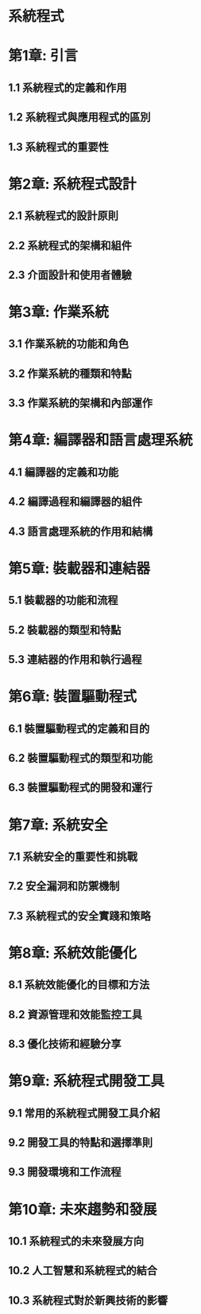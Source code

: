 系統程式
=========

# 第1章: 引言
## 1.1 系統程式的定義和作用
## 1.2 系統程式與應用程式的區別
## 1.3 系統程式的重要性

# 第2章: 系統程式設計
## 2.1 系統程式的設計原則
## 2.2 系統程式的架構和組件
## 2.3 介面設計和使用者體驗

# 第3章: 作業系統
## 3.1 作業系統的功能和角色
## 3.2 作業系統的種類和特點
## 3.3 作業系統的架構和內部運作

# 第4章: 編譯器和語言處理系統
## 4.1 編譯器的定義和功能
## 4.2 編譯過程和編譯器的組件
## 4.3 語言處理系統的作用和結構

# 第5章: 裝載器和連結器
## 5.1 裝載器的功能和流程
## 5.2 裝載器的類型和特點
## 5.3 連結器的作用和執行過程

# 第6章: 裝置驅動程式
## 6.1 裝置驅動程式的定義和目的
## 6.2 裝置驅動程式的類型和功能
## 6.3 裝置驅動程式的開發和運行

# 第7章: 系統安全
## 7.1 系統安全的重要性和挑戰
## 7.2 安全漏洞和防禦機制
## 7.3 系統程式的安全實踐和策略

# 第8章: 系統效能優化
## 8.1 系統效能優化的目標和方法
## 8.2 資源管理和效能監控工具
## 8.3 優化技術和經驗分享

# 第9章: 系統程式開發工具
## 9.1 常用的系統程式開發工具介紹
## 9.2 開發工具的特點和選擇準則
## 9.3 開發環境和工作流程

# 第10章: 未來趨勢和發展
## 10.1 系統程式的未來發展方向
## 10.2 人工智慧和系統程式的結合
## 10.3 系統程式對於新興技術的影響